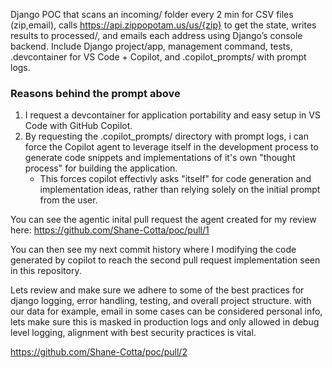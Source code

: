Django POC that scans an incoming/ folder every 2 min for CSV files (zip,email), calls https://api.zippopotam.us/us/{zip} to get the state, writes results to processed/, and emails each address using Django’s console backend. Include Django project/app, management command, tests, .devcontainer for VS Code + Copilot, and .copilot_prompts/ with prompt logs.

### Reasons behind the prompt above
1) I request a devcontainer for application portability and easy setup in VS Code with GitHub Copilot.
2) By requesting the .copilot_prompts/ directory with prompt logs, i can force the Copilot agent to leverage itself in the development process to generate code snippets and implementations of
it's own "thought process" for building the application.
    - This forces copilot effectivly asks "itself" for code generation and implementation ideas, rather than relying solely on the initial prompt from the user.

You can see the agentic inital pull request the agent created for my review here:
https://github.com/Shane-Cotta/poc/pull/1

You can then see my next commit history where I modifying the code generated by copilot to reach the second pull request implementation seen in this repository.

Lets review and make sure we adhere to some of the best practices for django logging, error handling, testing, and overall project structure. with our data for example, email in some cases can be considered personal info, lets make sure this is masked in production logs and only allowed in debug level logging, alignment with best security practices is vital.

https://github.com/Shane-Cotta/poc/pull/2
